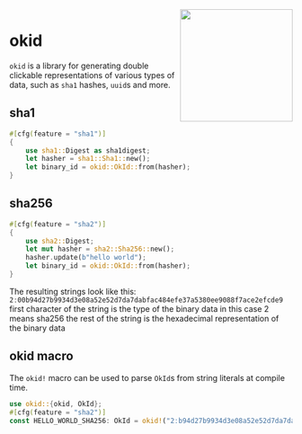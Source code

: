 <img src="https://assets.ok.software/okid.png" align="right" width="200">

# okid

`okid` is a library for generating double clickable representations of various types of data,
such as `sha1` hashes, `uuid`s and more.

## sha1
```rust
#[cfg(feature = "sha1")]
{
    use sha1::Digest as sha1digest;
    let hasher = sha1::Sha1::new();
    let binary_id = okid::OkId::from(hasher);
}
```
## sha256
```rust
#[cfg(feature = "sha2")]
{
    use sha2::Digest;
    let mut hasher = sha2::Sha256::new();
    hasher.update(b"hello world");
    let binary_id = okid::OkId::from(hasher);
}
```

The resulting strings look like this:
`2ː00b94d27b9934d3e08a52e52d7da7dabfac484efe37a5380ee9088f7ace2efcde9`
first character of the string is the type of the binary data
in this case 2 means sha256
the rest of the string is the hexadecimal representation of the binary data

## okid macro

The `okid!` macro can be used to parse `OkId`s from string literals at compile time.

```rust
use okid::{okid, OkId};
#[cfg(feature = "sha2")]
const HELLO_WORLD_SHA256: OkId = okid!("2ːb94d27b9934d3e08a52e52d7da7dabfac484efe37a5380ee9088f7ace2efcde9");
```
